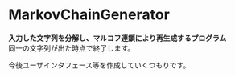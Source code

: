 # MarkovChainGenerator

**入力した文字列を分解し、マルコフ連鎖により再生成するプログラム**<br>
同一の文字列が出た時点で終了します。

今後ユーザインタフェース等を作成していくつもりです。